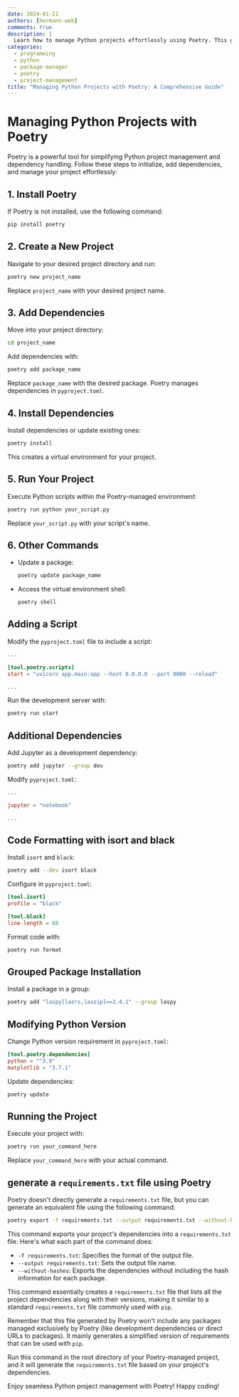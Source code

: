 ```yaml
---
date: 2024-01-21
authors: [hermann-web]
comments: true
description: |
  Learn how to manage Python projects effortlessly using Poetry. This guide provides step-by-step instructions for installation, project initialization, dependency management, script addition, code formatting, and more. Explore the power of Poetry for streamlined Python development.
categories:
  - programming
  - python
  - package-manager
  - poetry
  - project-management
title: "Managing Python Projects with Poetry: A Comprehensive Guide"
---
```


# Managing Python Projects with Poetry

Poetry is a powerful tool for simplifying Python project management and dependency handling. Follow these steps to initialize, add dependencies, and manage your project effortlessly:

## 1. Install Poetry
If Poetry is not installed, use the following command:

```bash
pip install poetry
```

<!-- more -->

## 2. Create a New Project
Navigate to your desired project directory and run:

```bash
poetry new project_name
```

Replace `project_name` with your desired project name.

## 3. Add Dependencies
Move into your project directory:

```bash
cd project_name
```

Add dependencies with:

```bash
poetry add package_name
```

Replace `package_name` with the desired package. Poetry manages dependencies in `pyproject.toml`.

## 4. Install Dependencies
Install dependencies or update existing ones:

```bash
poetry install
```

This creates a virtual environment for your project.

## 5. Run Your Project
Execute Python scripts within the Poetry-managed environment:

```bash
poetry run python your_script.py
```

Replace `your_script.py` with your script's name.

## 6. Other Commands
- Update a package:

  ```bash
  poetry update package_name
  ```

- Access the virtual environment shell:

  ```bash
  poetry shell
  ```

## Adding a Script
Modify the `pyproject.toml` file to include a script:

```toml
...

[tool.poetry.scripts]
start = "uvicorn app.main:app --host 0.0.0.0 --port 8000 --reload"

...
```

Run the development server with:

```bash
poetry run start
```

## Additional Dependencies
Add Jupyter as a development dependency:

```bash
poetry add jupyter --group dev
```

Modify `pyproject.toml`:

```toml
...

jupyter = "notebook"

...
```

## Code Formatting with isort and black
Install `isort` and `black`:

```bash
poetry add --dev isort black
```

Configure in `pyproject.toml`:

```toml
[tool.isort]
profile = "black"

[tool.black]
line-length = 88
```

Format code with:

```bash
poetry run format
```

## Grouped Package Installation
Install a package in a group:

```bash
poetry add "laspy[lazrs,laszip]==2.4.1" --group laspy
```

## Modifying Python Version
Change Python version requirement in `pyproject.toml`:

```toml
[tool.poetry.dependencies]
python = "^3.9"
matplotlib = "3.7.1"
```

Update dependencies:

```bash
poetry update
```

## Running the Project
Execute your project with:

```bash
poetry run your_command_here
```

Replace `your_command_here` with your actual command.

## generate a `requirements.txt` file using Poetry

Poetry doesn't directly generate a `requirements.txt` file, but you can generate an equivalent file using the following command:

```bash
poetry export -f requirements.txt --output requirements.txt --without-hashes
```

This command exports your project's dependencies into a `requirements.txt` file. Here's what each part of the command does:

- `-f requirements.txt`: Specifies the format of the output file.
- `--output requirements.txt`: Sets the output file name.
- `--without-hashes`: Exports the dependencies without including the hash information for each package.

This command essentially creates a `requirements.txt` file that lists all the project dependencies along with their versions, making it similar to a standard `requirements.txt` file commonly used with `pip`.

Remember that this file generated by Poetry won't include any packages managed exclusively by Poetry (like development dependencies or direct URLs to packages). It mainly generates a simplified version of requirements that can be used with `pip`.

Run this command in the root directory of your Poetry-managed project, and it will generate the `requirements.txt` file based on your project's dependencies.



Enjoy seamless Python project management with Poetry! Happy coding!
